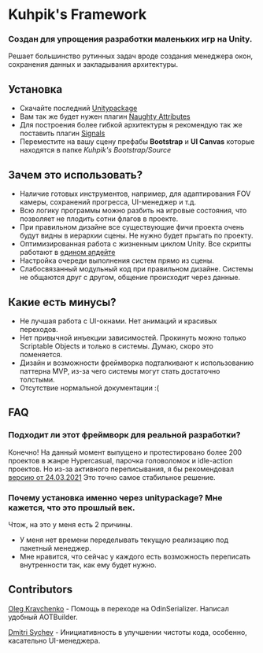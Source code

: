 # Kuhpik's Framework
### Создан для упрощения разработки маленьких игр на Unity.
Решает большинство рутинных задач вроде создания менеджера окон, сохранения данных и закладывания архитектуры.

## Установка
* Скачайте последний [Unitypackage](../../releases/latest)
* Вам так же будет нужен плагин [Naughty Attributes](https://github.com/dbrizov/NaughtyAttributes)
* Для построения более гибкой архитектуры я рекомендую так же поставить плагин [Signals](https://github.com/supyrb/signals)
* Переместите на вашу сцену префабы **Bootstrap** и **UI Canvas** которые находятся в папке _Kuhpik's Bootstrap/Source_

## Зачем это использовать?
- Наличие готовых инструментов, например, для адаптирования FOV камеры, сохранений прогресса, UI-менеджер и т.д.
- Всю логику программы можно разбить на игровые состояния, что позволяет не плодить сотни флагов в проекте.
- При правильном дизайне все существующие фичи проекта очень будут видны в иерархии сцены. Не нужно будет прыгать по проекту.
- Оптимизированная работа с жизненным циклом Unity. Все скрипты работают в [едином апдейте](https://blog.unity.com/technology/1k-update-calls)
- Настройка очереди выполнения систем прямо из сцены.
- Слабосвязанный модульный код при правильном дизайне. Системы не общаются друг с другом, общение происходит через данные.

## Какие есть минусы?
- Не лучшая работа с UI-окнами. Нет анимаций и красивых переходов.
- Нет привычной инъекции зависимостей. Прокинуть можно только Scriptable Objects и только в системы. Думаю, скоро это поменяется.
- Дизайн и возможности фреймворка подталкивают к использованию паттерна MVP, из-за чего системы могут стать достаточно толстыми.
- Отсутствие нормальной документации :(

## FAQ
### Подходит ли этот фреймворк для реальной разработки?
Конечно! На данный момент выпущено и протестировано более 200 проектов в жанре Hypercasual, парочка головоломок и idle-action проектов. Но из-за активного переписывания, я бы рекомендовал [версию от 24.03.2021](https://github.com/Kuhpik/Bootstrap/releases/tag/2021.03.24) Это точно самое стабильное решение.

### Почему установка именно через unitypackage? Мне кажется, что это прошлый век.
Чтож, на это у меня есть 2 причины.
- У меня нет времени переделывать текущую реализацию под пакетный менеджер.
- Мне нравится, что сейчас у каждого есть возможность переписать внутренности так, как ему будет нужно.

## Contributors
[Oleg Kravchenko](https://github.com/Razrob) - Помощь в переходе на OdinSerializer. Написал удобный AOTBuilder.

[Dmitri Sychev](https://github.com/ClearDimaS) - Инициативность в улучшении чистоты кода, особенно, касательно UI-менеджера.